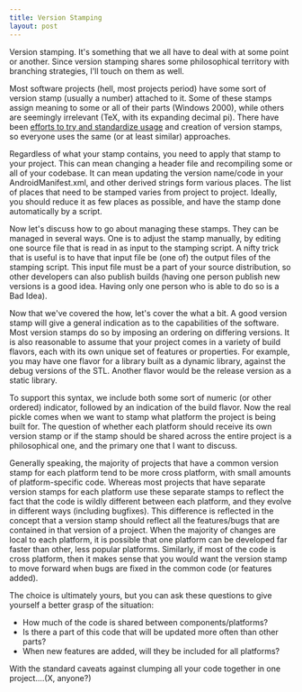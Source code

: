 ```yaml
---
title: Version Stamping
layout: post
---
```

Version stamping. It's something that we all have to deal with at some point or another. Since version stamping shares some philosophical territory with branching strategies, I'll touch on them as well.

Most software projects (hell, most projects period) have some sort of version stamp (usually a number) attached to it. Some of these stamps assign meaning to some or all of their parts (Windows 2000), while others are seemingly irrelevant (TeX, with its expanding decimal pi). There have been [efforts to try and standardize usage](http://semver.org/) and creation of version stamps, so everyone uses the same (or at least similar) approaches.

Regardless of what your stamp contains, you need to apply that stamp to your project. This can mean changing a header file and recompiling some or all of your codebase. It can mean updating the version name/code in your AndroidManifest.xml, and other derived strings form various places. The list of places that need to be stamped varies from project to project. Ideally, you should reduce it as few places as possible, and have the stamp done automatically by a script.

Now let's discuss how to go about managing these stamps. They can be managed in several ways. One is to adjust the stamp manually, by editing one source file that is read in as input to the stamping script. A nifty trick that is useful is to have that input file be (one of) the output files of the stamping script. This input file must be a part of your source distribution, so other developers can also publish builds (having one person publish new versions is a good idea. Having only one person who is able to do so is a Bad Idea).

Now that we've covered the how, let's cover the what a bit. A good version stamp will give a general indication as to the capabilities of the software. Most version stamps do so by imposing an ordering on differing versions. It is also reasonable to assume that your project comes in a variety of build flavors, each with its own unique set of features or properties. For example, you may have one flavor for a library built as a dynamic library, against the debug versions of the STL. Another flavor would be the release version as a static library.

To support this syntax, we include both some sort of numeric (or other ordered) indicator, followed by an indication of the build flavor. Now the real pickle comes when we want to stamp what platform the project is being built for. The question of whether each platform should receive its own version stamp or if the stamp should be shared across the entire project is a philosophical one, and the primary one that I want to discuss.

Generally speaking, the majority of projects that have a common version stamp for each platform tend to be more cross platform, with small amounts of platform-specific code. Whereas most projects that have separate version stamps for each platform use these separate stamps to reflect the fact that the code is wildly different between each platform, and they evolve in different ways (including bugfixes). This difference is reflected in the concept that a version stamp should reflect all the features/bugs that are contained in that version of a project. When the majority of changes are local to each platform, it is possible that one platform can be developed far faster than other, less popular platforms. Similarly, if most of the code is cross platform, then it makes sense that you would want the version stamp to move forward when bugs are fixed in the common code (or features added).

The choice is ultimately yours, but you can ask these questions to give yourself a better grasp of the situation:

- How much of the code is shared between components/platforms?
- Is there a part of this code that will be updated more often than other parts?
- When new features are added, will they be included for all platforms?

With the standard caveats against clumping all your code together in one project....(X, anyone?)
